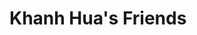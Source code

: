 # Khanh Hua's Friends

<div id="root">
</div>
<script src="https://cdn.jsdelivr.net/npm/socialite.client@latest/dist/js/main.js"></script>
<script src="/assets/js/socialite.js"></script>
